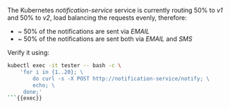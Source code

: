 The Kubernetes *notification-service* service is currently routing 50% to *v1* 
and 50% to *v2*, load balancing the requests evenly, therefore:
- ~ 50% of the notifications are sent via *EMAIL* 
- ~ 50% of the notifications are sent both via *EMAIL* and *SMS*

Verify it using:

```bash
kubectl exec -it tester -- bash -c \
    'for i in {1..20}; \
        do curl -s -X POST http://notification-service/notify; \
        echo; \
     done;'
```{{exec}}